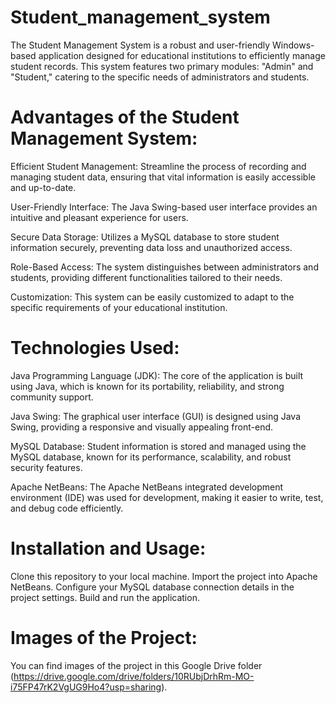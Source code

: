 # Student_management_system
The Student Management System is a robust and user-friendly Windows-based application designed for educational institutions to efficiently manage student records. This system features two primary modules: "Admin" and "Student," catering to the specific needs of administrators and students.


# Advantages of the Student Management System:

Efficient Student Management: Streamline the process of recording and managing student data, ensuring that vital information is easily accessible and up-to-date.

User-Friendly Interface: The Java Swing-based user interface provides an intuitive and pleasant experience for users.

Secure Data Storage: Utilizes a MySQL database to store student information securely, preventing data loss and unauthorized access.

Role-Based Access: The system distinguishes between administrators and students, providing different functionalities tailored to their needs.

Customization: This system can be easily customized to adapt to the specific requirements of your educational institution.


# Technologies Used:

Java Programming Language (JDK): The core of the application is built using Java, which is known for its portability, reliability, and strong community support.

Java Swing: The graphical user interface (GUI) is designed using Java Swing, providing a responsive and visually appealing front-end.

MySQL Database: Student information is stored and managed using the MySQL database, known for its performance, scalability, and robust security features.

Apache NetBeans: The Apache NetBeans integrated development environment (IDE) was used for development, making it easier to write, test, and debug code efficiently.


# Installation and Usage:

Clone this repository to your local machine.
Import the project into Apache NetBeans.
Configure your MySQL database connection details in the project settings.
Build and run the application.


# Images of the Project:

You can find images of the project in this Google Drive folder (https://drive.google.com/drive/folders/10RUbjDrhRm-MO-i75FP47rK2VgUG9Ho4?usp=sharing).